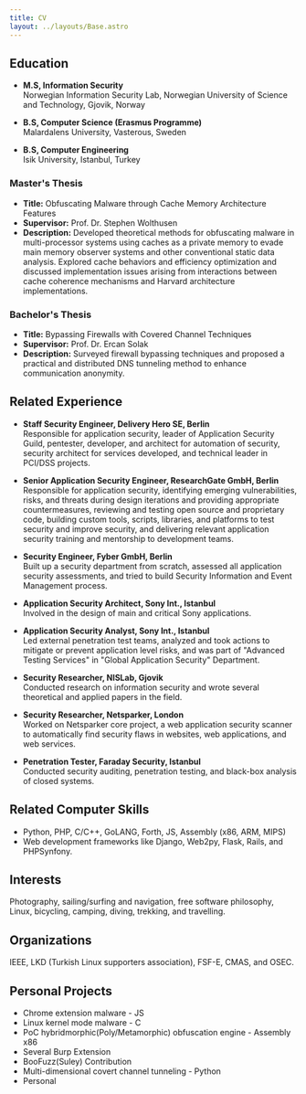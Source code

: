 ```yaml
---
title: CV
layout: ../layouts/Base.astro
---
```


## Education
- **M.S, Information Security**  
Norwegian Information Security Lab, Norwegian University of Science and Technology, Gjovik, Norway

- **B.S, Computer Science (Erasmus Programme)**  
Malardalens University, Vasterous, Sweden

- **B.S, Computer Engineering**  
Isik University, Istanbul, Turkey

### Master's Thesis
- **Title:** Obfuscating Malware through Cache Memory Architecture Features
- **Supervisor:** Prof. Dr. Stephen Wolthusen
- **Description:** Developed theoretical methods for obfuscating malware in multi-processor systems using caches as a private memory to evade main memory observer systems and other conventional static data analysis. Explored cache behaviors and efficiency optimization and discussed implementation issues arising from interactions between cache coherence mechanisms and Harvard architecture implementations.

### Bachelor's Thesis
- **Title:** Bypassing Firewalls with Covered Channel Techniques
- **Supervisor:** Prof. Dr. Ercan Solak
- **Description:** Surveyed firewall bypassing techniques and proposed a practical and distributed DNS tunneling method to enhance communication anonymity.

## Related Experience
- **Staff Security Engineer, Delivery Hero SE, Berlin**  
Responsible for application security, leader of Application Security Guild, pentester, developer, and architect for automation of security, security architect for services developed, and technical leader in PCI/DSS projects.

- **Senior Application Security Engineer, ResearchGate GmbH, Berlin**  
Responsible for application security, identifying emerging vulnerabilities, risks, and threats during design iterations and providing appropriate countermeasures, reviewing and testing open source and proprietary code, building custom tools, scripts, libraries, and platforms to test security and improve security, and delivering relevant application security training and mentorship to development teams.

- **Security Engineer, Fyber GmbH, Berlin**  
Built up a security department from scratch, assessed all application security assessments, and tried to build Security Information and Event Management process.

- **Application Security Architect, Sony Int., Istanbul**  
Involved in the design of main and critical Sony applications.

- **Application Security Analyst, Sony Int., Istanbul**  
Led external penetration test teams, analyzed and took actions to mitigate or prevent application level risks, and was part of "Advanced Testing Services" in "Global Application Security" Department.

- **Security Researcher, NISLab, Gjovik**  
Conducted research on information security and wrote several theoretical and applied papers in the field.

- **Security Researcher, Netsparker, London**  
Worked on Netsparker core project, a web application security scanner to automatically find security flaws in websites, web applications, and web services.

- **Penetration Tester, Faraday Security, Istanbul**  
Conducted security auditing, penetration testing, and black-box analysis of closed systems.

## Related Computer Skills
- Python, PHP, C/C++, GoLANG, Forth, JS, Assembly (x86, ARM, MIPS)
- Web development frameworks like Django, Web2py, Flask, Rails, and PHPSynfony.

## Interests
Photography, sailing/surfing and navigation, free software philosophy, Linux, bicycling, camping, diving, trekking, and travelling.

## Organizations
IEEE, LKD (Turkish Linux supporters association), FSF-E, CMAS, and OSEC.

## Personal Projects
- Chrome extension malware - JS
- Linux kernel mode malware - C
- PoC hybridmorphic(Poly/Metamorphic) obfuscation engine - Assembly x86
- Several Burp Extension
- BooFuzz(Suley) Contribution
- Multi-dimensional covert channel tunneling - Python
- Personal
